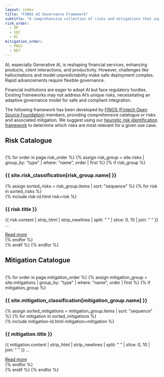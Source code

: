 ```yaml
---
layout: index
title: "FINOS AI Governance Framework"
subtitle: "A comprehensive collection of risks and mitigations that support on-boarding, development of, and running Generative AI solutions"
risk_order:
  - OP
  - SEC
  - RC
mitigation_order:
  - PREV
  - DET
---
```


AI, especially Generative AI, is reshaping financial services, enhancing products, client interactions, and productivity. However, challenges like hallucinations and model unpredictability make safe deployment complex. Rapid advancements require flexible governance.

Financial institutions are eager to adopt AI but face regulatory hurdles. Existing frameworks may not address AI’s unique risks, necessitating an adaptive governance model for safe and compliant integration.

The following framework has been developed by [FINOS (Fintech Open Source Foundation)](https://www.finos.org/) members, providing  comprehensive catalogue or risks and associated mitigation. We suggest using our [heuristic risk identification framework](heuristic-assessment.html) to determine which risks are most relevant for a given use case.

## Risk Catalogue

<br/>
{% for order in page.risk_order %}
  {% assign risk_group = site.risks | group_by: "type" | where: "name", order | first %}
  {% if risk_group %}
  <section class="mb-5">
      <h3 class="category-title mb-4">{{ site.risk_classification[risk_group.name] }}</h3>
      <div class="row g-4">
          {% assign sorted_risks = risk_group.items | sort: "sequence" %}
          {% for risk in sorted_risks %}
          <div class="col-12 col-sm-6 col-md-4 col-lg-3">
              <div class="card index h-100 shadow-sm">
                  <div class="card-body">
                      <div class="risk-id mb-2">
                        {% include risk-id.html risk=risk %}
                      </div>
                      <h3 class="card-title h5">{{ risk.title }}</h3>
                      <p class="card-text text-muted">{{ risk.content | strip_html | strip_newlines | split: " " | slice: 0, 10 | join: " " }} ...</p>
                      <a href="{{ risk.id }}.html" class="btn btn-outline-primary btn-sm stretched-link">Read more</a>
                  </div>
              </div>
          </div>
          {% endfor %}
      </div>
  </section>
  {% endif %}
{% endfor %}

## Mitigation Catalogue

<br/>
{% for order in page.mitigation_order %}
  {% assign mitigation_group = site.mitigations | group_by: "type" | where: "name", order | first %}
  {% if mitigation_group %}
  <section class="mb-5">
      <h3 class="category-title mb-4">{{ site.mitigation_classification[mitigation_group.name] }}</h3>
      <div class="row g-4">
          {% assign sorted_mitigations = mitigation_group.items | sort: "sequence" %}
          {% for mitigation in sorted_mitigations %}
          <div class="col-12 col-sm-6 col-md-4 col-lg-3">
              <div class="card index h-100 shadow-sm">
                  <div class="card-body">
                      <div class="mitigation-id mb-2">
                        {% include mitigation-id.html mitigation=mitigation %}
                      </div>
                      <h3 class="card-title h5">{{ mitigation.title }}</h3>
                      <p class="card-text text-muted">{{ mitigation.content | strip_html | strip_newlines | split: " " | slice: 0, 10 | join: " " }} ...</p>
                      <a href="{{ mitigation.id }}.html" class="btn btn-outline-primary btn-sm stretched-link">Read more</a>
                  </div>
              </div>
          </div>
          {% endfor %}
      </div>
  </section>
  {% endif %}
{% endfor %}


